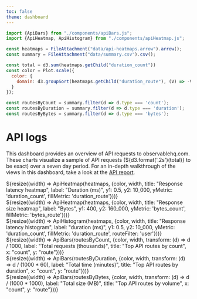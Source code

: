 ```yaml
---
toc: false
theme: dashboard
---
```


```js
import {ApiBars} from "./components/apiBars.js";
import {ApiHeatmap, ApiHistogram} from "./components/apiHeatmap.js";
```

```js
const heatmaps = FileAttachment("data/api-heatmaps.arrow").arrow();
const summary = FileAttachment("data/summary.csv").csv();
```

```js
const total = d3.sum(heatmaps.getChild("duration_count"))
const color = Plot.scale({
  color: {
    domain: d3.groupSort(heatmaps.getChild("duration_route"), (V) => -V.length, (d) => d).filter((d) => d) // prettier-ignore
  }
});

const routesByCount = summary.filter(d => d.type === 'count');
const routesByDuration = summary.filter(d => d.type === 'duration');
const routesByBytes = summary.filter(d => d.type === 'bytes');
```

# API logs

This dashboard provides an overview of API requests to observablehq.com. These charts visualize  a sample of API requests (${d3.format('.2s')(total)} to be exact) over a seven day period. For an in-depth walkthrough of the views in this dashboard, take a look at the [API report](/report).

<div class="grid grid-cols-1" style="grid-auto-rows: 611px;">
  <div class="card">${resize((width) => ApiHeatmap(heatmaps, {color, width, title: "Response latency heatmap", label: "Duration (ms)", y1: 0.5, y2: 10_000, yMetric: 'duration_count', fillMetric: 'duration_route'}))}</div>
  <div class="card">${resize((width) => ApiHeatmap(heatmaps, {color, width, title: "Response size heatmap", label: "Bytes", y1: 400, y2: 160_000, yMetric: 'bytes_count', fillMetric: 'bytes_route'}))}</div>
</div>

<div class="card grid grid-cols-1" style="grid-auto-rows: 461px;">
  ${resize((width) => ApiHistogram(heatmaps, {color, width, title: "Response latency histogram", label: "duration (ms)", y1: 0.5, y2: 10_000, yMetric: 'duration_count', fillMetric: 'duration_route', routeFilter: 'user'}))}
</div>

<div class="grid grid-cols-3" style="grid-auto-rows: 532px;">
  <div class="card">${resize((width) => ApiBars(routesByCount, {color, width, transform: (d) => d / 1000, label: "Total requests (thousands)", title: "Top API routes by count", x: "count", y: "route"}))}</div>
  <div class="card">${resize((width) => ApiBars(routesByDuration, {color, width, transform: (d) => d / (1000 * 60), label: "Total time (minutes)", title: "Top API routes by duration", x: "count", y: "route"}))}</div>
  <div class="card">${resize((width) => ApiBars(routesByBytes, {color, width, transform: (d) => d / (1000 * 1000), label: "Total size (MB)", title: "Top API routes by volume", x: "count", y: "route"}))}</div>
</div>

